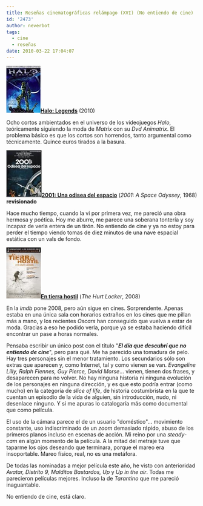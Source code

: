 ```yaml
---
title: Reseñas cinematográficas relámpago (XVI) (No entiendo de cine)
id: '2473'
author: neverbot
tags:
  - cine
  - reseñas
date: 2010-03-22 17:04:07
---
```


**![201003221649.jpg](./resenas-cinematograficas-relampago-xvi-no-entiendo-de-cine/201003221649.jpg)[Halo: Legends](http://www.imdb.com/title/tt1480660/)** (2010)

Ocho cortos ambientados en el universo de los videojuegos _Halo_, teóricamente siguiendo la moda de _Matrix_ con su _Dvd_ _Animatrix_. El problema básico es que los cortos son horrendos, tanto argumental como técnicamente. Quince euros tirados a la basura.

**![201003221651.jpg](./resenas-cinematograficas-relampago-xvi-no-entiendo-de-cine/201003221651.jpg)[2001: Una odisea del espacio](http://www.imdb.com/title/tt0062622/)** (_2001: A Space Odyssey_, 1968) **revisionado**

Hace mucho tiempo, cuando la vi por primera vez, me pareció una obra hermosa y poética. Hoy me aburre, me parece una soberana tontería y soy incapaz de verla entera de un tirón. No entiendo de cine y ya no estoy para perder el tiempo viendo tomas de diez minutos de una nave espacial estática con un vals de fondo.

**![201003221700.jpg](./resenas-cinematograficas-relampago-xvi-no-entiendo-de-cine/201003221700.jpg)[En tierra hostil](http://www.imdb.com/title/tt0887912/)** (_The Hurt Locker_, 2008)

En la _imdb_ pone 2008, pero aún sigue en cines. Sorprendente. Apenas estaba en una única sala con horarios extraños en los cines que me pillan más a mano, y los recientes _Oscars_ han conseguido que vuelva a estar de moda. Gracias a eso he podido verla, porque ya se estaba haciendo difícil encontrar un pase a horas normales.

Pensaba escribir un único post con el título "_**El día que descubrí que no entiendo de cine**_", pero para qué. Me ha parecido una tomadura de pelo. Hay tres personajes sin el menor tratamiento. Los secundarios sólo son extras que aparecen y, como Internet, tal y como vienen se van. _Evangeline Lilly, Ralph Fiennes, Guy Pierce, David Morse_... vienen, tienen dos frases, y desaparecen para no volver. No hay ninguna historia ni ninguna evolución de los personajes en ninguna dirección, y es que esto podría entrar (como mucho) en la categoría de _slice of life_, de historia costumbrista en la que te cuentan un episodio de la vida de alguien, sin introducción, nudo, ni desenlace ninguno. Y si me apuras lo catalogaría más como documental que como película.

El uso de la cámara parece el de un usuario "doméstico"... movimiento constante, uso indiscriminado de un _zoom_ demasiado rápido, abuso de los primeros planos incluso en escenas de acción. Mi reino por una _steady-cam_ en algún momento de la película. A la mitad del metraje tuve que taparme los ojos deseando que terminara, porque el mareo era insoportable. Mareo físico, real, no es una metáfora.

De todas las nominadas a mejor película este año, he visto con anterioridad _Avatar, Distrito 9, Malditos Bastardos, Up_ y _Up in the air_. Todas me parecieron películas mejores. Incluso la de _Tarantino_ que me pareció inaguantable.

No entiendo de cine, está claro.